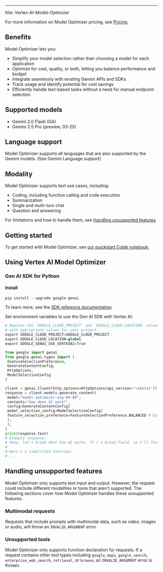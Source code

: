---
title: Vertex-AI-Model-Optimizer

For more information on Model Optimizer pricing, see
[Pricing](https://cloud.google.com/vertex-ai/generative-ai/pricing#token-based-pricing).

## Benefits

Model Optimizer lets you:

- Simplify your model selection rather than choosing a model for each application
- Optimize for cost, quality, or both, letting you balance performance and budget
- Integrate seamlessly with existing Gemini APIs and SDKs
- Track usage and identify potential for cost savings
- Efficiently handle text-based tasks without a need for manual endpoint selection

## Supported models

- Gemini 2.0 Flash (GA)
- Gemini 2.5 Pro (preview, 03-25)

## Language support

Model Optimizer supports all languages that are also supported by the Gemini models. (See Gemini Language support)

## Modality

Model Optimizer supports text use cases, including:

- Coding, including function calling and code execution
- Summarization
- Single and multi-turn chat
- Question and answering

For limitations and how to handle them, see [Handling unsupported features](#handling_unsupported_features).

## Getting started

To get started with Model Optimizer, see [our quickstart Colab notebook](https://colab.sandbox.google.com/github/GoogleCloudPlatform/generative-ai/blob/main/gemini/model-optimizer/intro_model_optimizer.ipynb).

## Using Vertex AI Model Optimizer

### Gen AI SDK for Python

#### Install

```python
pip install --upgrade google-genai
```

To learn more, see the
[SDK reference documentation](https://googleapis.github.io/python-genai/).

Set environment variables to use the Gen AI SDK with Vertex AI:

```python
# Replace the `GOOGLE_CLOUD_PROJECT` and `GOOGLE_CLOUD_LOCATION` values
# with appropriate values for your project.
export GOOGLE_CLOUD_PROJECT=GOOGLE_CLOUD_PROJECT
export GOOGLE_CLOUD_LOCATION=global
export GOOGLE_GENAI_USE_VERTEXAI=True
```

```python
from google import genai
from google.genai.types import (
 FeatureSelectionPreference,
 GenerateContentConfig,
 HttpOptions,
 ModelSelectionConfig
)

client = genai.Client(http_options=HttpOptions(api_version="v1beta1"))
response = client.models.generate_content(
 model="model-optimizer-exp-04-09",
 contents="How does AI work?",
 config=GenerateContentConfig(
 model_selection_config=ModelSelectionConfig(
 feature_selection_preference=FeatureSelectionPreference.BALANCED # Options: PRIORITIZE_QUALITY, BALANCED, PRIORITIZE_COST
 ),
 ),
)
print(response.text)
# Example response:
# Okay, let's break down how AI works. It's a broad field, so I'll focus on the ...
#
# Here's a simplified overview:
# ...
```

## Handling unsupported features

Model Optimizer only supports text input and output. However, the
request could include different modalities or tools that aren't supported. The
following sections cover how Model Optimizer handles these
unsupported features.

### Multimodal requests

Requests that include prompts with multimodal data, such as video, images or audio, will throw an `INVALID_ARGUMENT` error.

### Unsupported tools

Model Optimizer only supports function declaration for requests. If a request contains other tool types including `google_maps`, `google_search`, `enterprise_web_search`, `retrieval`, or `browse`, an `INVALID_ARGUMENT` error is thrown.

##